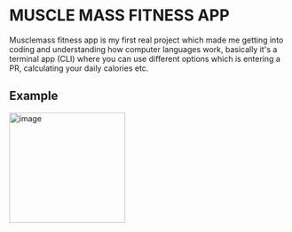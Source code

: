 # MUSCLE MASS FITNESS APP
Musclemass fitness app is my first real project which made me getting into coding and understanding how computer languages work, basically it's a terminal app (CLI) where you can use different options which is entering a PR, calculating your daily calories etc.
## Example
<img width="209" height="199" alt="image" src="https://github.com/user-attachments/assets/8f34512e-e8eb-481c-a19f-0134f9f5562c" />
